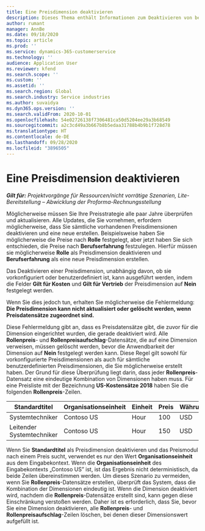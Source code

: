 ```yaml
---
title: Eine Preisdimension deaktivieren
description: Dieses Thema enthält Informationen zum Deaktivieren von benutzerdefinierten Preisdimensionen.
author: rumant
manager: AnnBe
ms.date: 09/18/2020
ms.topic: article
ms.prod: ''
ms.service: dynamics-365-customerservice
ms.technology: ''
audience: Application User
ms.reviewer: kfend
ms.search.scope: ''
ms.custom: ''
ms.assetid: ''
ms.search.region: Global
ms.search.industry: Service industries
ms.author: suvaidya
ms.dyn365.ops.version: ''
ms.search.validFrom: 2020-10-01
ms.openlocfilehash: 54e02726138f7306481ca50d5204ee29a3b68549
ms.sourcegitcommit: a2c3cd49a3b667b8b5edaa31788b4b9b1f728d78
ms.translationtype: HT
ms.contentlocale: de-DE
ms.lasthandoff: 09/28/2020
ms.locfileid: "3896505"
---
```

# <a name="turning-off-a-pricing-dimension"></a>Eine Preisdimension deaktivieren

_**Gilt für:** Projektvorgänge für Ressourcen/nicht vorrätige Szenarien, Lite-Bereitstellung – Abwicklung der Proforma-Rechnungsstellung_

Möglicherweise müssen Sie Ihre Preisstrategie alle paar Jahre überprüfen und aktualisieren. Alle Updates, die Sie vornehmen, erfordern möglicherweise, dass Sie sämtliche vorhandenen Preisdimensionen deaktivieren und eine neue erstellen. Beispielsweise haben Sie möglicherweise die Preise nach **Rolle** festgelegt, aber jetzt haben Sie sich entschieden, die Preise nach **Berufserfahrung** festzulegen. Hierfür müssen sie möglicherweise **Rolle** als Preisdimension deaktivieren und **Berufserfahrung** als eine neue Preisdimension erstellen. 

Das Deaktivieren einer Preisdimension, unabhängig davon, ob sie vorkonfiguriert oder benutzerdefiniert ist, kann ausgeführt werden, indem die Felder **Gilt für Kosten** und **Gilt für Vertrieb** der Preisdimension auf **Nein** festgelegt werden.

Wenn Sie dies jedoch tun, erhalten Sie möglicherweise die Fehlermeldung: **Die Preisdimension kann nicht aktualisiert oder gelöscht werden, wenn Preisdatensätze zugeordnet sind.**

Diese Fehlermeldung gibt an, dass es Preisdatensätze gibt, die zuvor für die Dimension eingerichtet wurden, die gerade deaktiviert wird. Alle **Rollenpreis**- und **Rollenpreisaufschlag**-Datensätze, die auf eine Dimension verweisen, müssen gelöscht werden, bevor die Anwendbarkeit der Dimension auf **Nein** festgelegt werden kann. Diese Regel gilt sowohl für vorkonfigurierte Preisdimensionen als auch für sämtliche benutzerdefinierten Preisdimensionen, die Sie möglicherweise erstellt haben. Der Grund für diese Überprüfung liegt darin, dass jeder **Rollenpreis**-Datensatz eine eindeutige Kombination von Dimensionen haben muss. Für eine Preisliste mit der Bezeichnung **US-Kostensätze 2018** haben Sie die folgenden **Rollenpreis**-Zeilen. 

| Standardtitel         | Organisationseinheit    |Einheit   |Preis  |Währung  |
| -----------------------|-------------|-------|-------|----------|
| Systemtechniker|Contoso US|Hour| 100|USD|
| Leitender Systemtechniker|Contoso US|Hour| 150| USD|


Wenn Sie **Standardtitel** als Preisdimension deaktivieren und das Preismodul nach einem Preis sucht, verwendet es nur den Wert **Organisationseinheit** aus dem Eingabekontext. Wenn die **Organisationseinheit** des Eingabekontexts „Contoso US” ist, ist das Ergebnis nicht deterministisch, da beide Zeilen übereinstimmen werden. Um dieses Szenario zu vermeiden, wenn Sie **Rollenpreis**-Datensätze erstellen, überprüft das System, dass die Kombination der Dimensionen eindeutig ist. Wenn die Dimension deaktiviert wird, nachdem die **Rollenpreis**-Datensätze erstellt sind, kann gegen diese Einschränkung verstoßen werden. Daher ist es erforderlich, dass Sie, bevor Sie eine Dimension deaktivieren, alle **Rollenpreis**- und **Rollenpreisaufschlag**-Zeilen löschen, bei denen dieser Dimensionswert aufgefüllt ist.
